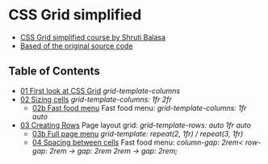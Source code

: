 # CSS Grid simplified

- [CSS Grid simplified course by Shruti Balasa](https://laracasts.com/series/css-grids-simplified)
- [Based of the original source code](https://github.com/laracasts/css-grids-simplified)

## Table of Contents

- [01 First look at CSS Grid](https://dragoncillos.github.io/CSS-Grid/01-first-look.html) *grid-template-columns*
- [02 Sizing cells](https://dragoncillos.github.io/CSS-Grid/02-sizing-cells.html) *grid-template-columns: 1fr 2fr*
  - [02b Fast food menu](https://dragoncillos.github.io/CSS-Grid/02b-fast-food-menu.html) Fast food menu: *grid-template-columns: 1fr auto*
- [03 Creating Rows](https://dragoncillos.github.io/CSS-Grid/03-page-layout-grid.html) Page layout grid: *grid-template-rows: auto 1fr auto*
  - [03b Full page menu](https://dragoncillos.github.io/CSS-Grid/03b-full-page-menu.html) *grid-template: repeat(2, 1fr) / repeat(3, 1fr)*
  - [04 Spacing between cells](https://dragoncillos.github.io/CSS-Grid/04-spacing-between-cells.html) Fast food menu: *column-gap: 2rem< row-gap: 2rem -> gap: 2rem 2rem -> gap: 2rem;*

